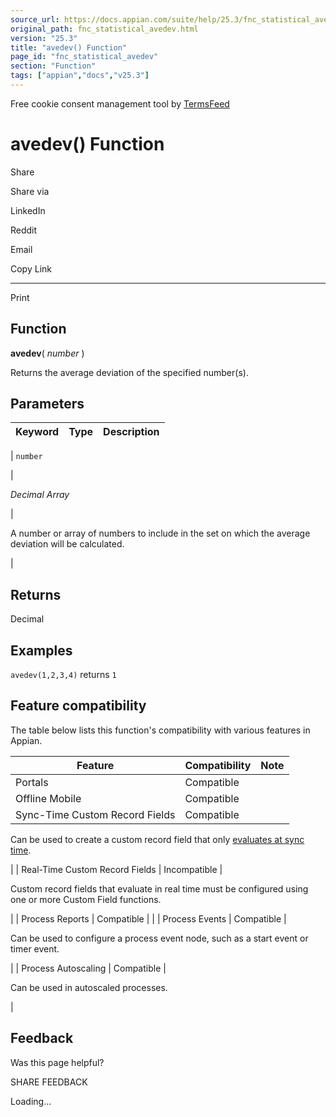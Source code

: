 ```yaml
---
source_url: https://docs.appian.com/suite/help/25.3/fnc_statistical_avedev.html
original_path: fnc_statistical_avedev.html
version: "25.3"
title: "avedev() Function"
page_id: "fnc_statistical_avedev"
section: "Function"
tags: ["appian","docs","v25.3"]
---
```



Free cookie consent management tool by [TermsFeed](https://www.termsfeed.com/)

# avedev() Function

Share

Share via

LinkedIn

Reddit

Email

Copy Link

* * *

Print

## Function

**avedev**( _number_ )

Returns the average deviation of the specified number(s).

## Parameters

| Keyword | Type | Description |
| --- | --- | --- |
|
`number`

 |

_Decimal Array_

 |

A number or array of numbers to include in the set on which the average deviation will be calculated.

 |

## Returns

Decimal

## Examples

`avedev(1,2,3,4)` returns `1`

## Feature compatibility

The table below lists this function's compatibility with various features in Appian.

| Feature | Compatibility | Note |
| --- | --- | --- |
| Portals | Compatible |  |
| Offline Mobile | Compatible |  |
| Sync-Time Custom Record Fields | Compatible |
Can be used to create a custom record field that only [evaluates at sync time](custom-record-fields.html#prodlink-sync-time-evaluations).

 |
| Real-Time Custom Record Fields | Incompatible |

Custom record fields that evaluate in real time must be configured using one or more Custom Field functions.

 |
| Process Reports | Compatible |  |
| Process Events | Compatible |

Can be used to configure a process event node, such as a start event or timer event.

 |
| Process Autoscaling | Compatible |

Can be used in autoscaled processes.

 |

## Feedback

Was this page helpful?

SHARE FEEDBACK

Loading...